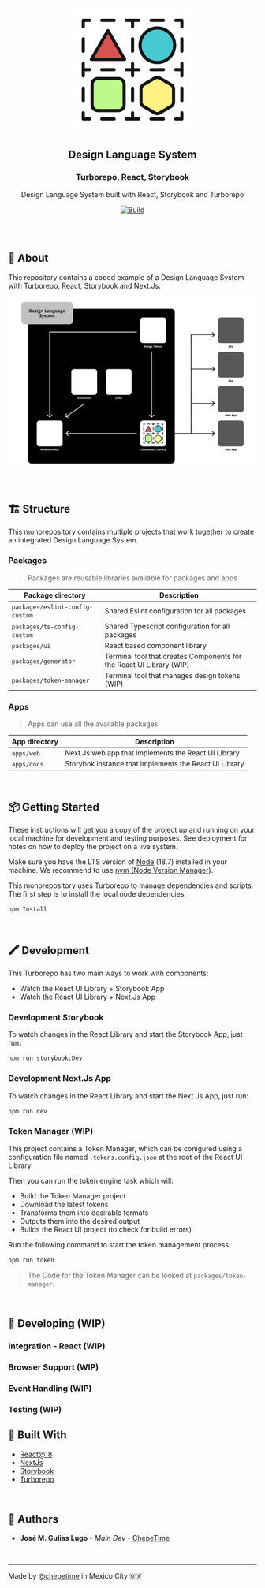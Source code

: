<div align="center">

  <a href="https://github.com/chepetime/react-turborepo-dls">
    <img src="./docs/logo.svg" alt="Logo" width="256" height="256">
  </a>
  <h2 align="center"><strong>Design Language System</strong></h2>
  <h3 align="center"><strong>Turborepo, React, Storybook</strong></h3>
  <p align="center">
    Design Language System built with React, Storybook and Turborepo
  </p>

[![Build](https://github.com/chepetime/react-turborepo-dls/actions/workflows/ci.yml/badge.svg)](https://github.com/chepetime/react-turborepo-dls/actions/workflows/ci.yml)

</div>
<br/>

<br/>

## 📓 About

This repository contains a coded example of a Design Language System with Turborepo, React, Storybook and Next.Js.

<div align="center">
  <img src="./docs/devops-diagram.svg" alt="Logo" width="750">
</div>
<br/>

<br/>

## 🏗 Structure

This monorepository contains multiple projects that work together to create an integrated Design Language System.

### Packages

> Packages are reusable libraries available for packages and apps

| Package directory               | Description                                                          |
| ------------------------------- | -------------------------------------------------------------------- |
| `packages/eslint-config-custom` | Shared Eslint configuration for all packages                         |
| `packages/ts-config-custom`     | Shared Typescript configuration for all packages                     |
| `packages/ui`                   | React based component library                                        |
| `packages/generator`            | Terminal tool that creates Components for the React UI Library (WIP) |
| `packages/token-manager`        | Terminal tool that manages design tokens (WIP)                       |

### Apps

> Apps can use all the available packages

| App directory | Description                                            |
| ------------- | ------------------------------------------------------ |
| `apps/web`    | Next.Js web app that implements the React UI Library   |
| `apps/docs`   | Storybok instance that implements the React UI Library |

<br/>

## 📦 Getting Started

These instructions will get you a copy of the project up and running on your local machine for development and testing purposes. See deployment for notes on how to deploy the project on a live system.

Make sure you have the LTS version of [Node](https://nodejs.dev/) (18.7) installed in your machine. We recommend to use [nvm (Node Version Manager)](https://github.com/nvm-sh/nvm).

This monorepository uses Turborepo to manage dependencies and scripts. The first step is to install the local node dependencies:

```sh
npm Install
```

<br/>

## 🖍 Development

This Turborepo has two main ways to work with components:

- Watch the React UI Library + Storybook App
- Watch the React UI Library + Next.Js App

### Development Storybook

To watch changes in the React Library and start the Storybook App, just run:

```sh
npm run storybook:Dev
```

### Development Next.Js App

To watch changes in the React Library and start the Next.Js App, just run:

```sh
npm run dev
```

### Token Manager (WIP)

This project contains a Token Manager, which can be conigured using a configuration file named `.tokens.config.json` at the root of the React UI Library.

Then you can run the token engine task which will:

- Build the Token Manager project
- Download the latest tokens
- Transforms them into desirable formats
- Outputs them into the desired output
- Builds the React UI project (to check for build errors)

Run the following command to start the token management process:

```sh
npm run token
```

> The Code for the Token Manager can be looked at `packages/token-manager`.

<br/>

<!--

## 🚀 Deployment

<br/>

 ## 🥽 Tests

Explain how to run the automated tests for this system

<br/>

### Break down into end to end tests

Explain what these tests test and why

```
Give an example
```

<br/>
-->

## 🧰 Developing (WIP)

### Integration - React (WIP)

### Browser Support (WIP)

### Event Handling (WIP)

### Testing (WIP)

## 🧪 Built With

- [React@18](https://reactjs.org/)
- [NextJs](https://nextjs.org/)
- [Storybook](https://storybook.js.org/)
- [Turborepo](https://turborepo.org/)

<br/>

<!-- ## 👥 Contributing

Please read [CONTRIBUTING.md]() for details on our code of conduct, and the process for submitting pull requests to us.

<br/>

## 🏷 Versioning

We use [SemVer](http://semver.org/) for versioning. For the versions available, see the [tags on this repository](https://github.com/your/project/tags).

<br/> -->

## 🤺 Authors

- **José M. Gulias Lugo** - _Main Dev_ - [ChepeTime](https://github.com/ChepeTime)

<br/>

<!-- ## 🎩 Acknowledgments

> Template


<br/>

 -->

---

Made by [@chepetime](https://github.com/chepetime) in Mexico City 🇲🇽
